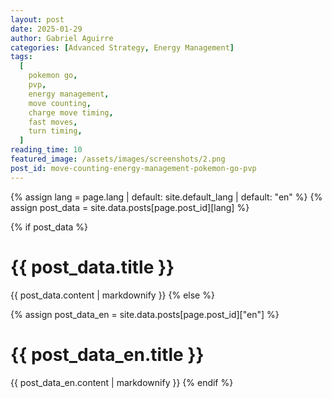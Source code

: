 ```yaml
---
layout: post
date: 2025-01-29
author: Gabriel Aguirre
categories: [Advanced Strategy, Energy Management]
tags:
  [
    pokemon go,
    pvp,
    energy management,
    move counting,
    charge move timing,
    fast moves,
    turn timing,
  ]
reading_time: 10
featured_image: /assets/images/screenshots/2.png
post_id: move-counting-energy-management-pokemon-go-pvp
---
```


{% assign lang = page.lang | default: site.default_lang | default: "en" %}
{% assign post_data = site.data.posts[page.post_id][lang] %}

{% if post_data %}
  <h1 class="post__title">{{ post_data.title }}</h1>
  <meta name="description" content="{{ post_data.description }}">

  {{ post_data.content | markdownify }}
{% else %}
  <!-- Fallback to English if translation not found -->
  {% assign post_data_en = site.data.posts[page.post_id]["en"] %}
  <h1 class="post__title">{{ post_data_en.title }}</h1>
  <meta name="description" content="{{ post_data_en.description }}">

  {{ post_data_en.content | markdownify }}
{% endif %}

<script>
// Language selector for blog posts
(function() {
  const currentPath = window.location.pathname;
  const postSlug = '{{ page.post_id }}';

  // Add language selector if not already present
  if (!document.querySelector('.post-language-switcher')) {
    const header = document.querySelector('.post__header');
    if (header) {
      const switcher = document.createElement('div');
      switcher.className = 'post-language-switcher';
      switcher.innerHTML = `
        <select id="post-language-select" onchange="switchPostLanguage(this.value)" aria-label="Select Language">
          <option value="en" ${currentPath === '/blog/${postSlug}/' ? 'selected' : ''}>English</option>
          <option value="es" ${currentPath.includes('/es/') ? 'selected' : ''}>Español</option>
          <option value="fr" ${currentPath.includes('/fr/') ? 'selected' : ''}>Français</option>
          <option value="de" ${currentPath.includes('/de/') ? 'selected' : ''}>Deutsch</option>
          <option value="it" ${currentPath.includes('/it/') ? 'selected' : ''}>Italiano</option>
          <option value="pt" ${currentPath.includes('/pt/') ? 'selected' : ''}>Português</option>
          <option value="zh-Hans" ${currentPath.includes('/zh-hans/') ? 'selected' : ''}>简体中文</option>
          <option value="zh-Hant" ${currentPath.includes('/zh-hant/') ? 'selected' : ''}>繁體中文</option>
          <option value="ja" ${currentPath.includes('/ja/') ? 'selected' : ''}>日本語</option>
          <option value="ko" ${currentPath.includes('/ko/') ? 'selected' : ''}>한국어</option>
        </select>
      `;
      header.insertBefore(switcher, header.firstChild);
    }
  }
})();

function switchPostLanguage(lang) {
  const postSlug = '{{ page.post_id }}';
  const langMap = {
    'en': `/blog/${postSlug}/`,
    'es': `/es/blog/${postSlug}/`,
    'fr': `/fr/blog/${postSlug}/`,
    'de': `/de/blog/${postSlug}/`,
    'it': `/it/blog/${postSlug}/`,
    'pt': `/pt/blog/${postSlug}/`,
    'zh-Hans': `/zh-hans/blog/${postSlug}/`,
    'zh-Hant': `/zh-hant/blog/${postSlug}/`,
    'ja': `/ja/blog/${postSlug}/`,
    'ko': `/ko/blog/${postSlug}/`
  };

  if (langMap[lang]) {
    localStorage.setItem('preferredLanguage', lang);
    window.location.href = langMap[lang];
  }
}
</script>

<style>
.post-language-switcher {
  margin-bottom: 1.5rem;
}

.post-language-switcher select {
  padding: 0.5rem 1rem;
  font-size: 1rem;
  border: 1px solid #ddd;
  border-radius: 4px;
  background-color: white;
  cursor: pointer;
}

.post-language-switcher select:hover {
  border-color: #999;
}

.post-language-switcher select:focus {
  outline: none;
  border-color: #007bff;
  box-shadow: 0 0 0 0.2rem rgba(0,123,255,.25);
}
</style>
